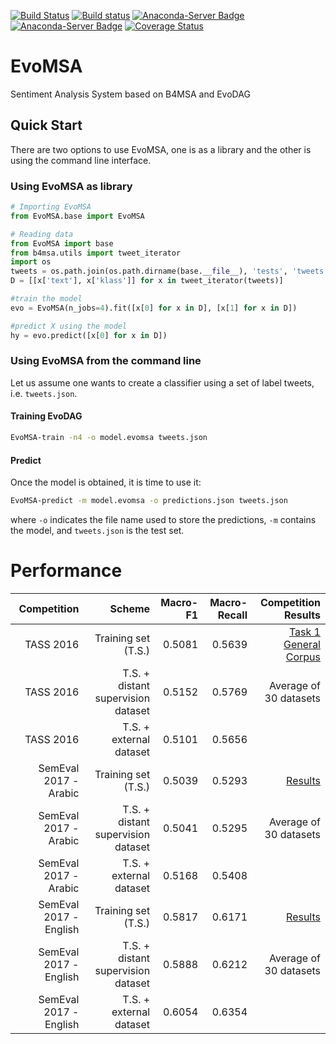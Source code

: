 [![Build Status](https://travis-ci.org/INGEOTEC/EvoMSA.svg?branch=master)](https://travis-ci.org/INGEOTEC/EvoMSA)
[![Build status](https://ci.appveyor.com/api/projects/status/wg01w00evm7pb8po?svg=true)](https://ci.appveyor.com/project/mgraffg/evomsa)
[![Anaconda-Server Badge](https://anaconda.org/ingeotec/evomsa/badges/version.svg)](https://anaconda.org/ingeotec/evomsa)
[![Anaconda-Server Badge](https://anaconda.org/ingeotec/evomsa/badges/installer/conda.svg)](https://anaconda.org/ingeotec/evomsa)
[![Coverage Status](https://coveralls.io/repos/github/INGEOTEC/EvoMSA/badge.svg?branch=master)](https://coveralls.io/github/INGEOTEC/EvoMSA?branch=master)

# EvoMSA
Sentiment Analysis System based on B4MSA and EvoDAG

## Quick Start ##

There are two options to use EvoMSA, one is as a library
and the other is using the command line interface.

### Using EvoMSA as library ###

```python
# Importing EvoMSA
from EvoMSA.base import EvoMSA

# Reading data
from EvoMSA import base
from b4msa.utils import tweet_iterator
import os
tweets = os.path.join(os.path.dirname(base.__file__), 'tests', 'tweets.json')
D = [[x['text'], x['klass']] for x in tweet_iterator(tweets)]

#train the model
evo = EvoMSA(n_jobs=4).fit([x[0] for x in D], [x[1] for x in D])

#predict X using the model
hy = evo.predict([x[0] for x in D])
```

### Using EvoMSA from the command line

Let us assume one wants to create a classifier using a
set of label tweets, i.e. `tweets.json`.


#### Training EvoDAG


```bash   
EvoMSA-train -n4 -o model.evomsa tweets.json 
```

#### Predict 

Once the model is obtained, it is time to use it:

```bash   
EvoMSA-predict -m model.evomsa -o predictions.json tweets.json
```

where `-o` indicates the file name used to store the predictions, `-m`
contains the model, and `tweets.json` is the test set.


# Performance #

|Competition | Scheme | Macro-F1 | Macro-Recall|Competition Results|
|----------:|-------:|--------:|-----------:|---------------:|
|TASS 2016 | Training set (T.S.) |0.5081 | 0.5639| [Task 1 General Corpus](http://ceur-ws.org/Vol-1896/p0_overview_tass2017.pdf)|
|TASS 2016 | T.S. + distant supervision dataset | 0.5152 | 0.5769 | Average of 30 datasets|
|TASS 2016 | T.S. + external dataset | 0.5101 | 0.5656 | |
|SemEval 2017 - Arabic| Training set (T.S.) |0.5039 |0.5293|[Results](https://competitions.codalab.org/competitions/15887/results/27549/data)|
|SemEval 2017 - Arabic| T.S. + distant supervision dataset |0.5041 | 0.5295 | Average of 30 datasets|
|SemEval 2017 - Arabic| T.S. + external dataset |0.5168 |0.5408| |
|SemEval 2017 - English | Training set (T.S.) | 0.5817 | 0.6171|[Results](https://competitions.codalab.org/competitions/15885/results/27545/data)|
|SemEval 2017 - English| T.S. + distant supervision dataset |0.5888 |0.6212| Average of 30 datasets |
|SemEval 2017 - English| T.S.  + external dataset | 0.6054 | 0.6354 | |
